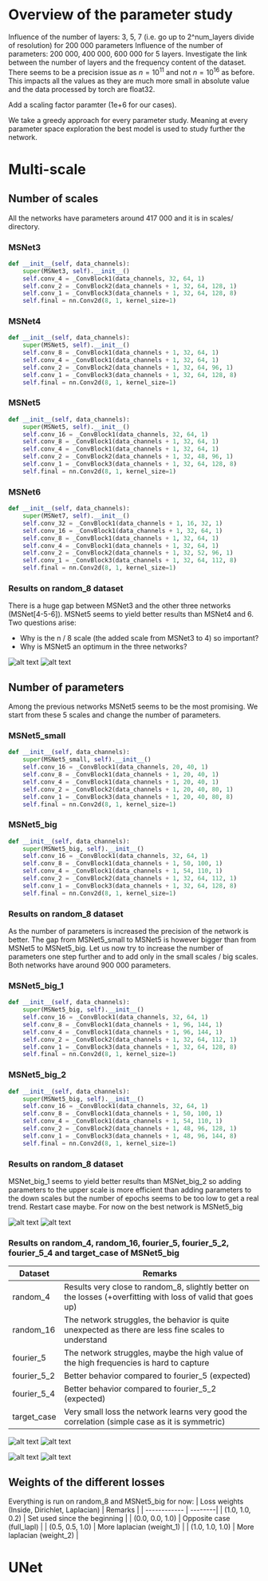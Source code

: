 # Overview of the parameter study
Influence of the number of layers: 3, 5, 7 (i.e. go up to 2^num_layers
divide of resolution) for 200 000 parameters
Influence of the number of parameters: 200 000, 400 000, 600 000 for 5 layers.
Investigate the link between the number of layers and the frequency content of the 
dataset. There seems to be a precision issue as $n = 10^{11}$ and not $n=10^{16}$ as
before. This impacts all the values as they are much more small in absolute value and the data processed by torch are float32. 

Add a scaling factor paramter (1e+6 for our cases).

We take a greedy approach for every parameter study. Meaning at every parameter space
exploration the best model is used to study further the network.

# Multi-scale

## Number of scales 
All the networks have parameters around 417 000 and it is in scales/ directory.
### MSNet3
```python
def __init__(self, data_channels):
    super(MSNet3, self).__init__()
    self.conv_4 = _ConvBlock1(data_channels, 32, 64, 1)
    self.conv_2 = _ConvBlock2(data_channels + 1, 32, 64, 128, 1)
    self.conv_1 = _ConvBlock3(data_channels + 1, 32, 64, 128, 8)
    self.final = nn.Conv2d(8, 1, kernel_size=1)
```

### MSNet4
```python
def __init__(self, data_channels):
    super(MSNet5, self).__init__()
    self.conv_8 = _ConvBlock1(data_channels + 1, 32, 64, 1)
    self.conv_4 = _ConvBlock1(data_channels + 1, 32, 64, 1)
    self.conv_2 = _ConvBlock2(data_channels + 1, 32, 64, 96, 1)
    self.conv_1 = _ConvBlock3(data_channels + 1, 32, 64, 128, 8)
    self.final = nn.Conv2d(8, 1, kernel_size=1)
```

### MSNet5
```python
def __init__(self, data_channels):
    super(MSNet5, self).__init__()
    self.conv_16 = _ConvBlock1(data_channels, 32, 64, 1)
    self.conv_8 = _ConvBlock1(data_channels + 1, 32, 64, 1)
    self.conv_4 = _ConvBlock1(data_channels + 1, 32, 64, 1)
    self.conv_2 = _ConvBlock2(data_channels + 1, 32, 48, 96, 1)
    self.conv_1 = _ConvBlock3(data_channels + 1, 32, 64, 128, 8)
    self.final = nn.Conv2d(8, 1, kernel_size=1)
```

### MSNet6
```python
def __init__(self, data_channels):
    super(MSNet7, self).__init__()
    self.conv_32 = _ConvBlock1(data_channels + 1, 16, 32, 1)
    self.conv_16 = _ConvBlock1(data_channels + 1, 32, 64, 1)
    self.conv_8 = _ConvBlock1(data_channels + 1, 32, 64, 1)
    self.conv_4 = _ConvBlock1(data_channels + 1, 32, 64, 1)
    self.conv_2 = _ConvBlock2(data_channels + 1, 32, 52, 96, 1)
    self.conv_1 = _ConvBlock3(data_channels + 1, 32, 64, 112, 8)
    self.final = nn.Conv2d(8, 1, kernel_size=1)
```

### Results on random_8 dataset
There is a huge gap between MSNet3 and the other three networks (MSNet[4-5-6]). MSNet5
seems to yield better results than MSNet4 and 6. Two questions arise:
- Why is the n / 8 scale (the added scale from MSNet3 to 4) so important?
- Why is MSNet5 an optimum in the three networks?

![alt text](figures/network_training/scales/losses.png "Losses")
![alt text](figures/network_training/scales/metrics.png "Residuals")


## Number of parameters
Among the previous networks MSNet5 seems to be the most promising. We start from these 5 scales and
change the number of parameters.

### MSNet5_small
```python
def __init__(self, data_channels):
    super(MSNet5_small, self).__init__()
    self.conv_16 = _ConvBlock1(data_channels, 20, 40, 1)
    self.conv_8 = _ConvBlock1(data_channels + 1, 20, 40, 1)
    self.conv_4 = _ConvBlock1(data_channels + 1, 20, 40, 1)
    self.conv_2 = _ConvBlock2(data_channels + 1, 20, 40, 80, 1)
    self.conv_1 = _ConvBlock3(data_channels + 1, 20, 40, 80, 8)
    self.final = nn.Conv2d(8, 1, kernel_size=1)
```

### MSNet5_big
```python
def __init__(self, data_channels):
    super(MSNet5_big, self).__init__()
    self.conv_16 = _ConvBlock1(data_channels, 32, 64, 1)
    self.conv_8 = _ConvBlock1(data_channels + 1, 50, 100, 1)
    self.conv_4 = _ConvBlock1(data_channels + 1, 54, 110, 1)
    self.conv_2 = _ConvBlock2(data_channels + 1, 32, 64, 112, 1)
    self.conv_1 = _ConvBlock3(data_channels + 1, 32, 64, 128, 8)
    self.final = nn.Conv2d(8, 1, kernel_size=1)
```

### Results on random_8 dataset
As the number of parameters is increased the precision of the network is better.
The gap from MSNet5_small to MSNet5 is however bigger than from MSNet5 to MSNet5_big.
Let us now try to increase the number of parameters one step further and to add only
in the small scales / big scales. Both networks have around 900 000 parameters.


### MSNet5_big_1
```python
def __init__(self, data_channels):
    super(MSNet5_big, self).__init__()
    self.conv_16 = _ConvBlock1(data_channels, 32, 64, 1)
    self.conv_8 = _ConvBlock1(data_channels + 1, 96, 144, 1)
    self.conv_4 = _ConvBlock1(data_channels + 1, 96, 144, 1)
    self.conv_2 = _ConvBlock2(data_channels + 1, 32, 64, 112, 1)
    self.conv_1 = _ConvBlock3(data_channels + 1, 32, 64, 128, 8)
    self.final = nn.Conv2d(8, 1, kernel_size=1)
```

### MSNet5_big_2
```python
def __init__(self, data_channels):
    super(MSNet5_big, self).__init__()
    self.conv_16 = _ConvBlock1(data_channels, 32, 64, 1)
    self.conv_8 = _ConvBlock1(data_channels + 1, 50, 100, 1)
    self.conv_4 = _ConvBlock1(data_channels + 1, 54, 110, 1)
    self.conv_2 = _ConvBlock2(data_channels + 1, 48, 96, 128, 1)
    self.conv_1 = _ConvBlock3(data_channels + 1, 48, 96, 144, 8)
    self.final = nn.Conv2d(8, 1, kernel_size=1)
```

### Results on random_8 dataset
MSNet_big_1 seems to yield better results than MSNet_big_2 so adding parameters to the upper scale
is more efficient than adding parameters to the down scales but the number of epochs seems to be
too low to get a real trend. Restart case maybe. For now on the best network is MSNet5_big

![alt text](figures/network_training/nparams/losses.png "Losses")
![alt text](figures/network_training/nparams/metrics.png "Residuals")



### Results on random_4, random_16, fourier_5, fourier_5_2, fourier_5_4 and target_case of MSNet5_big
|Dataset|Remarks|
|-------|-------|
|random_4| Results very close to random_8, slightly better on the losses (+overfitting with loss of valid that goes up)|
|random_16| The network struggles, the behavior is quite unexpected as there are less fine scales to understand|
|fourier_5| The network struggles, maybe the high value of the high frequencies is hard to capture|
|fourier_5_2| Better behavior compared to fourier_5 (expected)|
|fourier_5_4| Better behavior compared to fourier_5_2 (expected)|
|target_case| Very small loss the network learns very good the correlation (simple case as it is symmetric)|

![alt text](figures/network_training/MSNet5_big/losses_fourier.png "Losses")
![alt text](figures/network_training/MSNet5_big/metrics_fourier.png "Residuals")

![alt text](figures/network_training/MSNet5_big/losses_random.png "Losses")
![alt text](figures/network_training/MSNet5_big/metrics_random.png "Residuals")


## Weights of the different losses
Everything is run on random_8 and MSNet5_big for now:
| Loss weights (Inside, Dirichlet, Laplacian) | Remarks |
| ------------ | --------|
| (1.0, 1.0, 0.2) | Set used since the beginning |
| (0.0, 0.0, 1.0) | Opposite case (full_lapl) |
| (0.5, 0.5, 1.0) | More laplacian (weight_1) |
| (1.0, 1.0, 1.0) | More laplacian (weight_2) |

# UNet